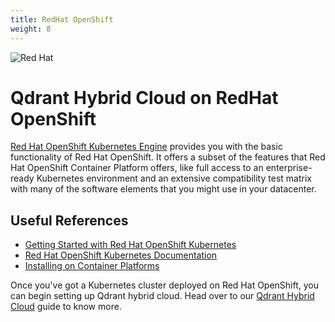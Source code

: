 ```yaml
---
title: RedHat OpenShift
weight: 8
---
```


![Red Hat](/documentation/cloud/cloud-providers/redhat.jpg)

# Qdrant Hybrid Cloud on RedHat OpenShift

[Red Hat OpenShift Kubernetes Engine](https://www.redhat.com/en/technologies/cloud-computing/openshift/kubernetes-engine) provides you with the basic functionality of Red Hat OpenShift. It offers a subset of the features that Red Hat OpenShift Container Platform offers, like full access to an enterprise-ready Kubernetes environment and an extensive compatibility test matrix with many of the software elements that you might use in your datacenter.

## Useful References

- [Getting Started with Red Hat OpenShift Kubernetes](https://docs.openshift.com/container-platform/4.15/getting_started/kubernetes-overview.html)
- [Red Hat OpenShift Kubernetes Documentation](https://docs.openshift.com/container-platform/4.15/welcome/index.html)
- [Installing on Container Platforms](https://access.redhat.com/documentation/en-us/openshift_container_platform/4.5/html/installing/index)

Once you've got a Kubernetes cluster deployed on Red Hat OpenShift, you can begin setting up Qdrant hybrid cloud. Head over to our [Qdrant Hybrid Cloud](/documentation/cloud/hybrid-cloud/) guide to know more.